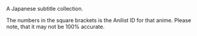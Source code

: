 A Japanese subtitle collection.

The numbers in the square brackets is the Anilist ID for that anime. Please note, that it may not be 100% accurate.
